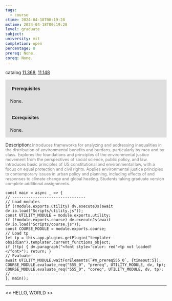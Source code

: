 ```yaml
---
tags:
  - course
ctime: 2024-04-18T00:19:28
mstime: 2024-04-18T00:19:28
level: graduate
subject: 
university: mit
completion: open
percentage: 0
prereq: None.
coreq: None.
---
```


catalog [11.368](http://student.mit.edu/catalog/m11c.html#11.368), [11.148](http://student.mit.edu/catalog/m11a.html#11.148)

<span style="display: block; padding: 15px; background-color: rgb(100, 100, 100, 0.2);"><font id="m_prereq555_0" style="display: block; font-family: Arial, sans-serif; font-weight: bold; padding: 5px">Prerequisites</font><br><span id="prereq555_0">None.</span></span>
<span style="display: block; padding: 15px; background-color: rgb(100, 100, 100, 0.2);"><font id="m_coreq555_0" style="display: block; font-family: Arial, sans-serif; font-weight: bold; padding: 5px">Corequisites</font><br><span id="coreq555_0">None.</span></span>

<font style="">Description:</font>
<font style="color: grey; font-size: 0.8rem;">Introduces frameworks for analyzing and addressing inequalities in the distribution of environmental benefits and burdens, particularly by race and by class. Explores the foundations and principles of the environmental justice movement from the perspectives of social science, public policy, and law. Introduces basic principles of US constitutional and environmental law, with a focus on equal protection and civil rights. Applies environmental justice principles to contemporary issues in urban policy and planning, including effects of and responses to climate change and global heating. Students taking graduate version complete additional assignments.</font>

```dataviewjs
const main = async _ => {
// --------------------------------
// Load modules
if (!module.exports.utility) dv.executeJs(await dv.io.load("Scripts/utility.js"));
const UTILITY_MODULE = module.exports.utility;
if (!module.exports.course) dv.executeJs(await dv.io.load("Scripts/course.js"));
const COURSE_MODULE = module.exports.course;
// Load tp
let tp = this.app.plugins.getPlugin("templater-obsidian").templater.current_functions_object;
if (!tp) { dv.paragraph("<font style='color: red'>tp not loaded!</font>"); return; }
// Evaluate
await UTILITY_MODULE.waitForElements(`#m_prereq555_0`, {timeout:5});
COURSE_MODULE.evaluate_req("555_0", "prereq", UTILITY_MODULE, dv, tp);
COURSE_MODULE.evaluate_req("555_0", "coreq", UTILITY_MODULE, dv, tp);
// --------------------------------
}; main();
```

---

<< HELLO, WORLD >>
